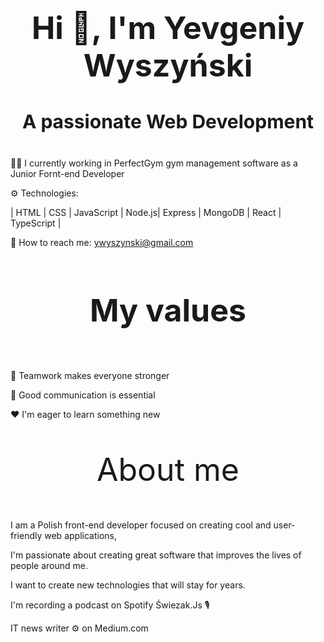 <h1 style="font-size: 50px; text-align: center;">Hi 👋, I'm Yevgeniy Wyszyński</h2>

<h4 style="font-size: 30px; text-align: center;">A passionate Web Development</h4>

👷‍♂️ I currently working in PerfectGym gym management software as a Junior Fornt-end Developer

:gear: Technologies:

| HTML | CSS | JavaScript | Node.js| Express | MongoDB | React | TypeScript |

📧 How to reach me: ywyszynski@gmail.com

<h4 style="font-size: 50px; text-align: center">My values</h4>

👐 Teamwork makes everyone stronger

🔑 Good communication is essential

♥️ I'm eager to learn something new

<p style="font-size: 50px; text-align: center">About me</p>

I am a Polish front-end developer focused on creating cool and user-friendly web applications,

I'm passionate about creating great software that improves the lives of people around me.

I want to create new technologies that will stay for years.

I'm recording a podcast on Spotify Świezak.Js :studio_microphone:

IT news writer ⚙️ on Medium.com
